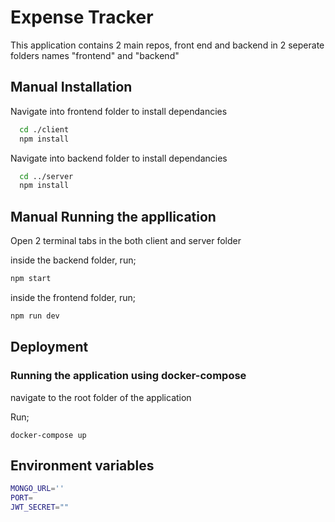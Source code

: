 # Expense Tracker

This application contains 2 main repos, front end and backend in 2 seperate folders names "frontend" and "backend"

## Manual Installation

Navigate into frontend folder to install dependancies

```bash
  cd ./client
  npm install
```

Navigate into backend folder to install dependancies

```bash
  cd ../server
  npm install
```

## Manual Running the appllication

Open 2 terminal tabs in the both client and server folder

inside the backend folder, run;

```bash
npm start
```

inside the frontend folder, run;

```bash
npm run dev
```

## Deployment

### Running the application using docker-compose
navigate to the root folder of the application

Run;

```
docker-compose up
```

## Environment variables 

```bash
MONGO_URL=''
PORT=
JWT_SECRET=""
```